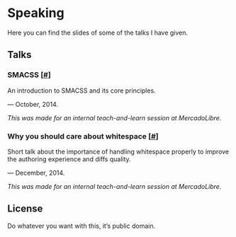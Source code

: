 # Speaking

Here you can find the slides of some of the talks I have given.

## Talks

### SMACSS [[#](slides/smaccs.pdf)]

An introduction to SMACSS and its core principles.

— October, 2014.

*This was made for an internal teach-and-learn session at MercadoLibre.*

### Why you should care about whitespace [[#](slides/whitespace.pdf)]

Short talk about the importance of handling whitespace properly to improve the
authoring experience and diffs quality.

— December, 2014.

*This was made for an internal teach-and-learn session at MercadoLibre.*

## License

Do whatever you want with this, it’s public domain.
